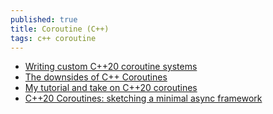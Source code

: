 ```yaml
---
published: true
title: Coroutine (C++)
tags: c++ coroutine
---
```

- [Writing custom C++20 coroutine systems](https://www.chiark.greenend.org.uk/~sgtatham/quasiblog/coroutines-c++20/)
- [The downsides of C++ Coroutines](https://reductor.dev/cpp/2023/08/10/the-downsides-of-coroutines.html)
- [My tutorial and take on C++20 coroutines](https://www.scs.stanford.edu/~dm/blog/c++-coroutines.html)
- [C++20 Coroutines: sketching a minimal async framework](https://www.jeremyong.com/cpp/2021/01/04/cpp20-coroutines-a-minimal-async-framework/)